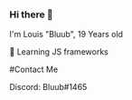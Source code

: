 ### Hi there 👋

I'm Louis "Bluub",
19 Years old

🧠 Learning JS frameworks


#Contact Me

Discord: Bluub#1465

